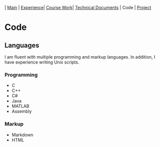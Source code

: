 | [Main](README.md) | [Experience](Experience.md)| [Course Work](Courses.md)| [Technical Documents](Technical.md) | Code | [Project](Project.md)

# Code

## Languages

I am fluent with multiple programming and markup languages. In addition, I have experience writing Unix scripts.

### Programming

* C
* C++
* C#
* Java
* MATLAB
* Assembly

### Markup

* Markdown
* HTML
